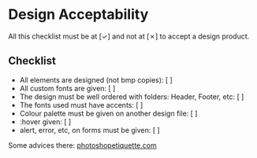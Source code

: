 # Design Acceptability

All this checklist must be at [✓] and not at [✗] to accept a design product.

## Checklist

- All elements are designed (not bmp copies): [ ]
- All custom fonts are given: [ ]
- The design must be well ordered with folders: Header, Footer, etc: [ ]
- The fonts used must have accents: [ ]
- Colour palette must be given on another design file: [ ]
- :hover given: [ ]
- alert, error, etc, on forms must be given: [ ]

Some advices there: [photoshopetiquette.com](http://www.photoshopetiquette.com/)